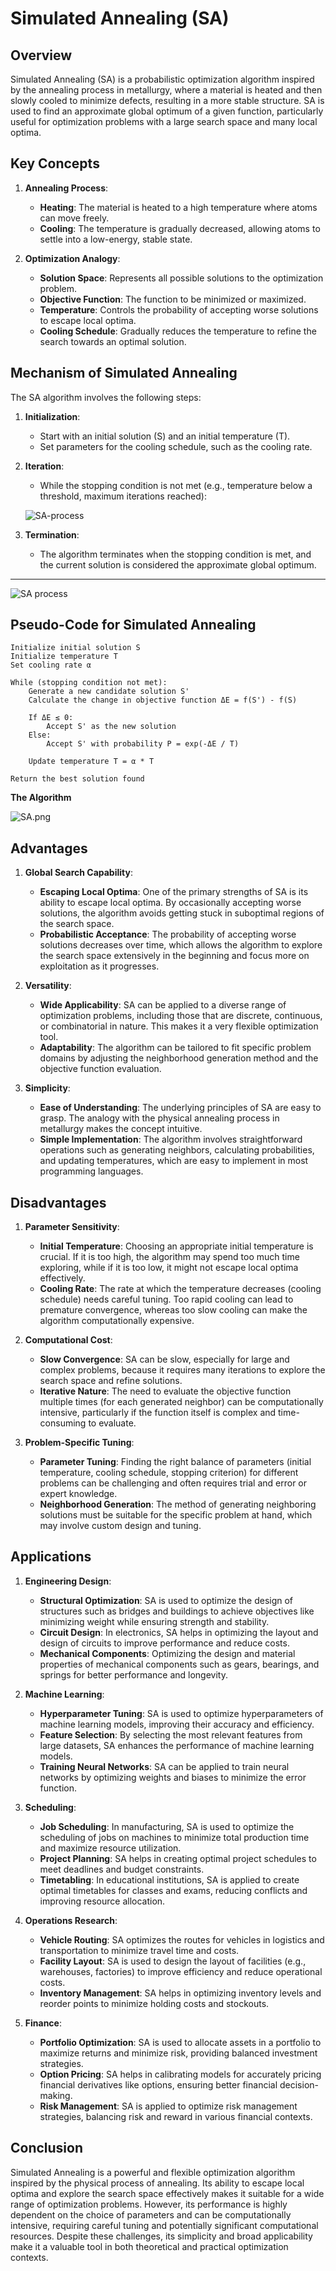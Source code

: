# Simulated Annealing (SA)

## Overview

Simulated Annealing (SA) is a probabilistic optimization algorithm inspired by the annealing process in metallurgy, where a material is heated and then slowly cooled to minimize defects, resulting in a more stable structure. SA is used to find an approximate global optimum of a given function, particularly useful for optimization problems with a large search space and many local optima.

## Key Concepts

1. **Annealing Process**:
   - **Heating**: The material is heated to a high temperature where atoms can move freely.
   - **Cooling**: The temperature is gradually decreased, allowing atoms to settle into a low-energy, stable state.

2. **Optimization Analogy**:
   - **Solution Space**: Represents all possible solutions to the optimization problem.
   - **Objective Function**: The function to be minimized or maximized.
   - **Temperature**: Controls the probability of accepting worse solutions to escape local optima.
   - **Cooling Schedule**: Gradually reduces the temperature to refine the search towards an optimal solution.

## Mechanism of Simulated Annealing

The SA algorithm involves the following steps:

1. **Initialization**:
   - Start with an initial solution \(S\) and an initial temperature \(T\).
   - Set parameters for the cooling schedule, such as the cooling rate.

2. **Iteration**:
   - While the stopping condition is not met (e.g., temperature below a threshold, maximum iterations reached):

    ![SA-process](imgs/SA-process.png)

3. **Termination**:
   - The algorithm terminates when the stopping condition is met, and the current solution is considered the approximate global optimum.

---

   ![SA process](imgs/3.png)

## Pseudo-Code for Simulated Annealing

```pseudo
Initialize initial solution S
Initialize temperature T
Set cooling rate α

While (stopping condition not met):
    Generate a new candidate solution S'
    Calculate the change in objective function ΔE = f(S') - f(S)
    
    If ΔE ≤ 0:
        Accept S' as the new solution
    Else:
        Accept S' with probability P = exp(-ΔE / T)
    
    Update temperature T = α * T

Return the best solution found
```

**The Algorithm**

![SA.png](imgs/4.png)

## Advantages

1. **Global Search Capability**:
   - **Escaping Local Optima**: One of the primary strengths of SA is its ability to escape local optima. By occasionally accepting worse solutions, the algorithm avoids getting stuck in suboptimal regions of the search space.
   - **Probabilistic Acceptance**: The probability of accepting worse solutions decreases over time, which allows the algorithm to explore the search space extensively in the beginning and focus more on exploitation as it progresses.

2. **Versatility**:
   - **Wide Applicability**: SA can be applied to a diverse range of optimization problems, including those that are discrete, continuous, or combinatorial in nature. This makes it a very flexible optimization tool.
   - **Adaptability**: The algorithm can be tailored to fit specific problem domains by adjusting the neighborhood generation method and the objective function evaluation.

3. **Simplicity**:
   - **Ease of Understanding**: The underlying principles of SA are easy to grasp. The analogy with the physical annealing process in metallurgy makes the concept intuitive.
   - **Simple Implementation**: The algorithm involves straightforward operations such as generating neighbors, calculating probabilities, and updating temperatures, which are easy to implement in most programming languages.

## Disadvantages

1. **Parameter Sensitivity**:
   - **Initial Temperature**: Choosing an appropriate initial temperature is crucial. If it is too high, the algorithm may spend too much time exploring, while if it is too low, it might not escape local optima effectively.
   - **Cooling Rate**: The rate at which the temperature decreases (cooling schedule) needs careful tuning. Too rapid cooling can lead to premature convergence, whereas too slow cooling can make the algorithm computationally expensive.

2. **Computational Cost**:
   - **Slow Convergence**: SA can be slow, especially for large and complex problems, because it requires many iterations to explore the search space and refine solutions.
   - **Iterative Nature**: The need to evaluate the objective function multiple times (for each generated neighbor) can be computationally intensive, particularly if the function itself is complex and time-consuming to evaluate.

3. **Problem-Specific Tuning**:
   - **Parameter Tuning**: Finding the right balance of parameters (initial temperature, cooling schedule, stopping criterion) for different problems can be challenging and often requires trial and error or expert knowledge.
   - **Neighborhood Generation**: The method of generating neighboring solutions must be suitable for the specific problem at hand, which may involve custom design and tuning.

## Applications

1. **Engineering Design**:
   - **Structural Optimization**: SA is used to optimize the design of structures such as bridges and buildings to achieve objectives like minimizing weight while ensuring strength and stability.
   - **Circuit Design**: In electronics, SA helps in optimizing the layout and design of circuits to improve performance and reduce costs.
   - **Mechanical Components**: Optimizing the design and material properties of mechanical components such as gears, bearings, and springs for better performance and longevity.

2. **Machine Learning**:
   - **Hyperparameter Tuning**: SA is used to optimize hyperparameters of machine learning models, improving their accuracy and efficiency.
   - **Feature Selection**: By selecting the most relevant features from large datasets, SA enhances the performance of machine learning models.
   - **Training Neural Networks**: SA can be applied to train neural networks by optimizing weights and biases to minimize the error function.

3. **Scheduling**:
   - **Job Scheduling**: In manufacturing, SA is used to optimize the scheduling of jobs on machines to minimize total production time and maximize resource utilization.
   - **Project Planning**: SA helps in creating optimal project schedules to meet deadlines and budget constraints.
   - **Timetabling**: In educational institutions, SA is applied to create optimal timetables for classes and exams, reducing conflicts and improving resource allocation.

4. **Operations Research**:
   - **Vehicle Routing**: SA optimizes the routes for vehicles in logistics and transportation to minimize travel time and costs.
   - **Facility Layout**: SA is used to design the layout of facilities (e.g., warehouses, factories) to improve efficiency and reduce operational costs.
   - **Inventory Management**: SA helps in optimizing inventory levels and reorder points to minimize holding costs and stockouts.

5. **Finance**:
   - **Portfolio Optimization**: SA is used to allocate assets in a portfolio to maximize returns and minimize risk, providing balanced investment strategies.
   - **Option Pricing**: SA helps in calibrating models for accurately pricing financial derivatives like options, ensuring better financial decision-making.
   - **Risk Management**: SA is applied to optimize risk management strategies, balancing risk and reward in various financial contexts.

## Conclusion

Simulated Annealing is a powerful and flexible optimization algorithm inspired by the physical process of annealing. Its ability to escape local optima and explore the search space effectively makes it suitable for a wide range of optimization problems. However, its performance is highly dependent on the choice of parameters and can be computationally intensive, requiring careful tuning and potentially significant computational resources. Despite these challenges, its simplicity and broad applicability make it a valuable tool in both theoretical and practical optimization contexts.